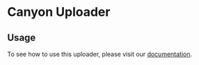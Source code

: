 # Canyon Uploader

## Usage

To see how to use this uploader, please visit our [documentation](https://docs.canyonjs.org/zh/documentation/ecosystem/babel-plugin-canyon).


